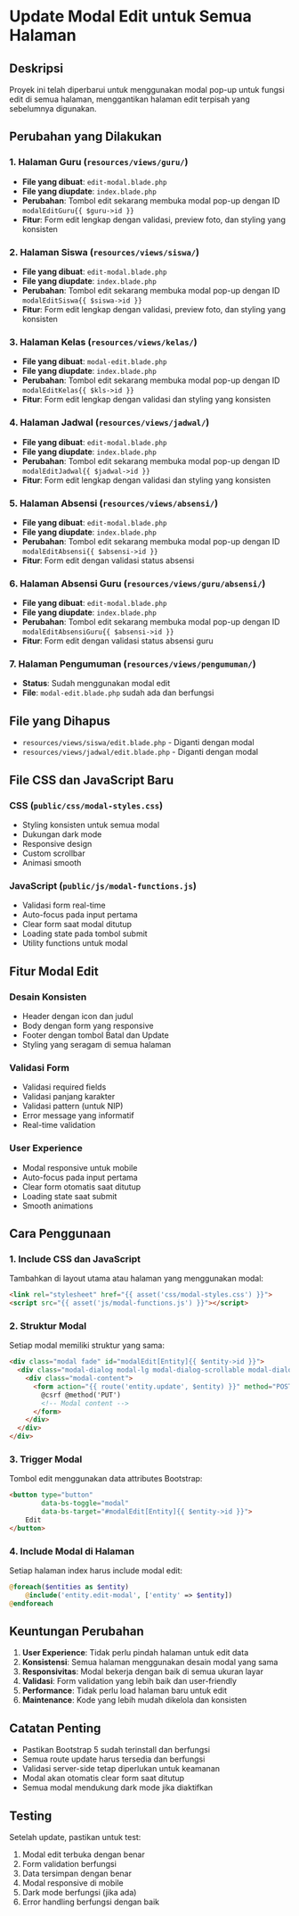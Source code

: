 # Update Modal Edit untuk Semua Halaman

## Deskripsi
Proyek ini telah diperbarui untuk menggunakan modal pop-up untuk fungsi edit di semua halaman, menggantikan halaman edit terpisah yang sebelumnya digunakan.

## Perubahan yang Dilakukan

### 1. Halaman Guru (`resources/views/guru/`)
- **File yang dibuat**: `edit-modal.blade.php`
- **File yang diupdate**: `index.blade.php`
- **Perubahan**: Tombol edit sekarang membuka modal pop-up dengan ID `modalEditGuru{{ $guru->id }}`
- **Fitur**: Form edit lengkap dengan validasi, preview foto, dan styling yang konsisten

### 2. Halaman Siswa (`resources/views/siswa/`)
- **File yang dibuat**: `edit-modal.blade.php`
- **File yang diupdate**: `index.blade.php`
- **Perubahan**: Tombol edit sekarang membuka modal pop-up dengan ID `modalEditSiswa{{ $siswa->id }}`
- **Fitur**: Form edit lengkap dengan validasi, preview foto, dan styling yang konsisten

### 3. Halaman Kelas (`resources/views/kelas/`)
- **File yang dibuat**: `modal-edit.blade.php`
- **File yang diupdate**: `index.blade.php`
- **Perubahan**: Tombol edit sekarang membuka modal pop-up dengan ID `modalEditKelas{{ $kls->id }}`
- **Fitur**: Form edit lengkap dengan validasi dan styling yang konsisten

### 4. Halaman Jadwal (`resources/views/jadwal/`)
- **File yang dibuat**: `edit-modal.blade.php`
- **File yang diupdate**: `index.blade.php`
- **Perubahan**: Tombol edit sekarang membuka modal pop-up dengan ID `modalEditJadwal{{ $jadwal->id }}`
- **Fitur**: Form edit lengkap dengan validasi dan styling yang konsisten

### 5. Halaman Absensi (`resources/views/absensi/`)
- **File yang dibuat**: `edit-modal.blade.php`
- **File yang diupdate**: `index.blade.php`
- **Perubahan**: Tombol edit sekarang membuka modal pop-up dengan ID `modalEditAbsensi{{ $absensi->id }}`
- **Fitur**: Form edit dengan validasi status absensi

### 6. Halaman Absensi Guru (`resources/views/guru/absensi/`)
- **File yang dibuat**: `edit-modal.blade.php`
- **File yang diupdate**: `index.blade.php`
- **Perubahan**: Tombol edit sekarang membuka modal pop-up dengan ID `modalEditAbsensiGuru{{ $absensi->id }}`
- **Fitur**: Form edit dengan validasi status absensi guru

### 7. Halaman Pengumuman (`resources/views/pengumuman/`)
- **Status**: Sudah menggunakan modal edit
- **File**: `modal-edit.blade.php` sudah ada dan berfungsi

## File yang Dihapus
- `resources/views/siswa/edit.blade.php` - Diganti dengan modal
- `resources/views/jadwal/edit.blade.php` - Diganti dengan modal

## File CSS dan JavaScript Baru

### CSS (`public/css/modal-styles.css`)
- Styling konsisten untuk semua modal
- Dukungan dark mode
- Responsive design
- Custom scrollbar
- Animasi smooth

### JavaScript (`public/js/modal-functions.js`)
- Validasi form real-time
- Auto-focus pada input pertama
- Clear form saat modal ditutup
- Loading state pada tombol submit
- Utility functions untuk modal

## Fitur Modal Edit

### Desain Konsisten
- Header dengan icon dan judul
- Body dengan form yang responsive
- Footer dengan tombol Batal dan Update
- Styling yang seragam di semua halaman

### Validasi Form
- Validasi required fields
- Validasi panjang karakter
- Validasi pattern (untuk NIP)
- Error message yang informatif
- Real-time validation

### User Experience
- Modal responsive untuk mobile
- Auto-focus pada input pertama
- Clear form otomatis saat ditutup
- Loading state saat submit
- Smooth animations

## Cara Penggunaan

### 1. Include CSS dan JavaScript
Tambahkan di layout utama atau halaman yang menggunakan modal:

```html
<link rel="stylesheet" href="{{ asset('css/modal-styles.css') }}">
<script src="{{ asset('js/modal-functions.js') }}"></script>
```

### 2. Struktur Modal
Setiap modal memiliki struktur yang sama:

```html
<div class="modal fade" id="modalEdit[Entity]{{ $entity->id }}">
  <div class="modal-dialog modal-lg modal-dialog-scrollable modal-dialog-centered">
    <div class="modal-content">
      <form action="{{ route('entity.update', $entity) }}" method="POST">
        @csrf @method('PUT')
        <!-- Modal content -->
      </form>
    </div>
  </div>
</div>
```

### 3. Trigger Modal
Tombol edit menggunakan data attributes Bootstrap:

```html
<button type="button" 
        data-bs-toggle="modal" 
        data-bs-target="#modalEdit[Entity]{{ $entity->id }}">
    Edit
</button>
```

### 4. Include Modal di Halaman
Setiap halaman index harus include modal edit:

```php
@foreach($entities as $entity)
    @include('entity.edit-modal', ['entity' => $entity])
@endforeach
```

## Keuntungan Perubahan

1. **User Experience**: Tidak perlu pindah halaman untuk edit data
2. **Konsistensi**: Semua halaman menggunakan desain modal yang sama
3. **Responsivitas**: Modal bekerja dengan baik di semua ukuran layar
4. **Validasi**: Form validation yang lebih baik dan user-friendly
5. **Performance**: Tidak perlu load halaman baru untuk edit
6. **Maintenance**: Kode yang lebih mudah dikelola dan konsisten

## Catatan Penting

- Pastikan Bootstrap 5 sudah terinstall dan berfungsi
- Semua route update harus tersedia dan berfungsi
- Validasi server-side tetap diperlukan untuk keamanan
- Modal akan otomatis clear form saat ditutup
- Semua modal mendukung dark mode jika diaktifkan

## Testing

Setelah update, pastikan untuk test:
1. Modal edit terbuka dengan benar
2. Form validation berfungsi
3. Data tersimpan dengan benar
4. Modal responsive di mobile
5. Dark mode berfungsi (jika ada)
6. Error handling berfungsi dengan baik
